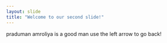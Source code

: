 ```yaml
---
layout: slide
title: "Welcome to our second slide!"
---
```

praduman amroliya is a good man
use the  left arrow to go back!
